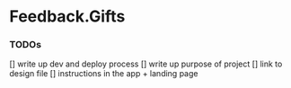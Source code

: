 # Feedback.Gifts

### TODOs
[] write up dev and deploy process
[] write up purpose of project
[] link to design file
[] instructions in the app + landing page
